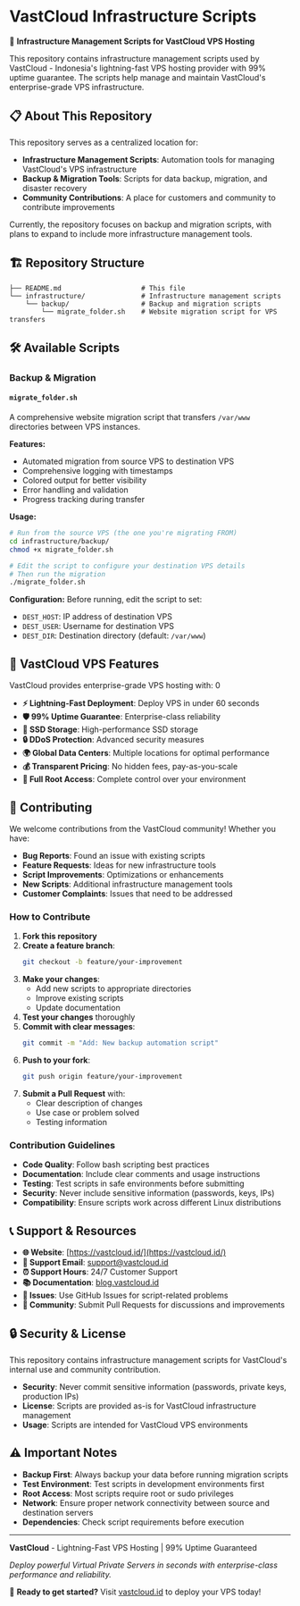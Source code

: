 # VastCloud Infrastructure Scripts

🚀 **Infrastructure Management Scripts for VastCloud VPS Hosting**

This repository contains infrastructure management scripts used by <mcreference link="https://vastcloud.id/" index="0">VastCloud</mcreference> - Indonesia's lightning-fast VPS hosting provider with 99% uptime guarantee. The scripts help manage and maintain VastCloud's enterprise-grade VPS infrastructure.

## 📋 About This Repository

This repository serves as a centralized location for:

- **Infrastructure Management Scripts**: Automation tools for managing VastCloud's VPS infrastructure
- **Backup & Migration Tools**: Scripts for data backup, migration, and disaster recovery
- **Community Contributions**: A place for customers and community to contribute improvements

Currently, the repository focuses on backup and migration scripts, with plans to expand to include more infrastructure management tools.

## 🏗️ Repository Structure

```
├── README.md                    # This file
└── infrastructure/              # Infrastructure management scripts
    └── backup/                  # Backup and migration scripts
        └── migrate_folder.sh    # Website migration script for VPS transfers
```

## 🛠️ Available Scripts

### Backup & Migration

#### `migrate_folder.sh`

A comprehensive website migration script that transfers `/var/www` directories between VPS instances.

**Features:**

- Automated migration from source VPS to destination VPS
- Comprehensive logging with timestamps
- Colored output for better visibility
- Error handling and validation
- Progress tracking during transfer

**Usage:**

```bash
# Run from the source VPS (the one you're migrating FROM)
cd infrastructure/backup/
chmod +x migrate_folder.sh

# Edit the script to configure your destination VPS details
# Then run the migration
./migrate_folder.sh
```

**Configuration:**
Before running, edit the script to set:

- `DEST_HOST`: IP address of destination VPS
- `DEST_USER`: Username for destination VPS
- `DEST_DIR`: Destination directory (default: `/var/www`)

## 🎯 VastCloud VPS Features

VastCloud provides enterprise-grade VPS hosting with: <mcreference link="https://vastcloud.id/" index="0">0</mcreference>

- **⚡ Lightning-Fast Deployment**: Deploy VPS in under 60 seconds
- **🛡️ 99% Uptime Guarantee**: Enterprise-class reliability
- **💾 SSD Storage**: High-performance SSD storage
- **🔒 DDoS Protection**: Advanced security measures
- **🌍 Global Data Centers**: Multiple locations for optimal performance
- **💰 Transparent Pricing**: No hidden fees, pay-as-you-scale
- **🔧 Full Root Access**: Complete control over your environment

## 🤝 Contributing

We welcome contributions from the VastCloud community! Whether you have:

- **Bug Reports**: Found an issue with existing scripts
- **Feature Requests**: Ideas for new infrastructure tools
- **Script Improvements**: Optimizations or enhancements
- **New Scripts**: Additional infrastructure management tools
- **Customer Complaints**: Issues that need to be addressed

### How to Contribute

1. **Fork this repository**
2. **Create a feature branch**:
   ```bash
   git checkout -b feature/your-improvement
   ```
3. **Make your changes**:
   - Add new scripts to appropriate directories
   - Improve existing scripts
   - Update documentation
4. **Test your changes** thoroughly
5. **Commit with clear messages**:
   ```bash
   git commit -m "Add: New backup automation script"
   ```
6. **Push to your fork**:
   ```bash
   git push origin feature/your-improvement
   ```
7. **Submit a Pull Request** with:
   - Clear description of changes
   - Use case or problem solved
   - Testing information

### Contribution Guidelines

- **Code Quality**: Follow bash scripting best practices
- **Documentation**: Include clear comments and usage instructions
- **Testing**: Test scripts in safe environments before submitting
- **Security**: Never include sensitive information (passwords, keys, IPs)
- **Compatibility**: Ensure scripts work across different Linux distributions

## 📞 Support & Resources

- **🌐 Website**: [https://vastcloud.id/](https://vastcloud.id/)
- **📧 Support Email**: support@vastcloud.id
- **⏰ Support Hours**: 24/7 Customer Support
- **📚 Documentation**: [blog.vastcloud.id](https://blog.vastcloud.id)
- **🎫 Issues**: Use GitHub Issues for script-related problems
- **💬 Community**: Submit Pull Requests for discussions and improvements

## 🔒 Security & License

This repository contains infrastructure management scripts for VastCloud's internal use and community contribution.

- **Security**: Never commit sensitive information (passwords, private keys, production IPs)
- **License**: Scripts are provided as-is for VastCloud infrastructure management
- **Usage**: Scripts are intended for VastCloud VPS environments

## ⚠️ Important Notes

- **Backup First**: Always backup your data before running migration scripts
- **Test Environment**: Test scripts in development environments first
- **Root Access**: Most scripts require root or sudo privileges
- **Network**: Ensure proper network connectivity between source and destination servers
- **Dependencies**: Check script requirements before execution

---

**VastCloud** - Lightning-Fast VPS Hosting | 99% Uptime Guaranteed

_Deploy powerful Virtual Private Servers in seconds with enterprise-class performance and reliability._

🚀 **Ready to get started?** Visit [vastcloud.id](https://vastcloud.id/) to deploy your VPS today!
